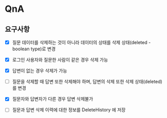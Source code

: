 # QnA

## 요구사항

- [X] 질문 데이터를 삭제하는 것이 아니라 데이터의 상태를 삭제 상태(deleted - boolean type)로 변경

- [X] 로그인 사용자와 질문한 사람이 같은 경우 삭제 가능
    
- [X] 답변이 없는 경우 삭제가 가능
      
- [ ] 질문을 삭제할 때 답변 또한 삭제해야 하며, 답변의 삭제 또한 삭제 상태(deleted)를 변경

- [X] 질문자와 답변자가 다른 경우 답변 삭제불가

- [ ] 질문과 답변 삭제 이력에 대한 정보를 DeleteHistory 에 저장
